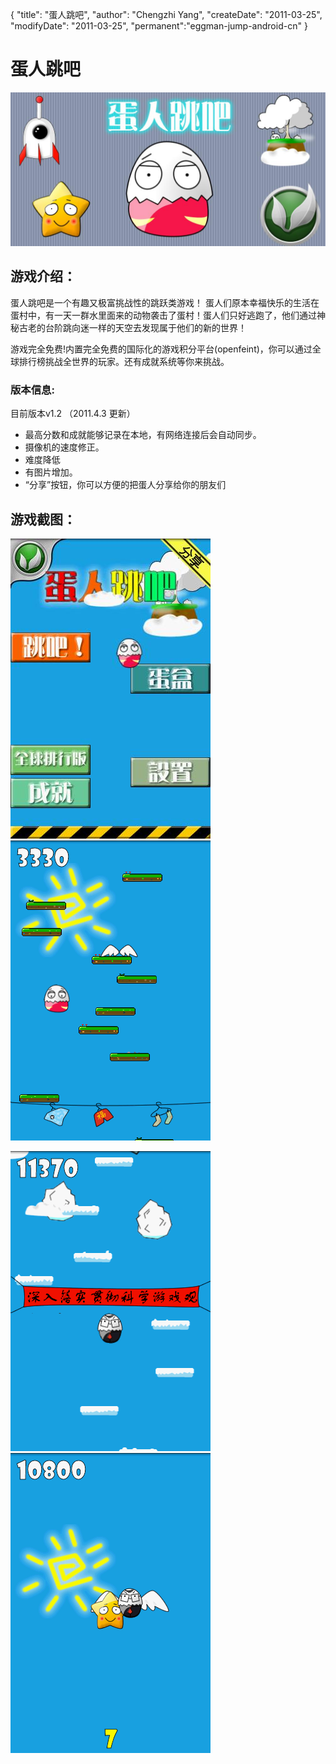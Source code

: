 {
    "title": "蛋人跳吧",
    "author": "Chengzhi Yang",
    "createDate": "2011-03-25",
    "modifyDate": "2011-03-25",
    "permanent":"eggman-jump-android-cn"
}

# 蛋人跳吧

![alt text](../attachment/eggman-jump/1.jpg "Logo Title Text 1")

## 游戏介绍：
蛋人跳吧是一个有趣又极富挑战性的跳跃类游戏！
蛋人们原本幸福快乐的生活在蛋村中，有一天一群水里面来的动物袭击了蛋村！蛋人们只好逃跑了，他们通过神秘古老的台阶跳向迷一样的天空去发现属于他们的新的世界！

游戏完全免费!内置完全免费的国际化的游戏积分平台(openfeint)，你可以通过全球排行榜挑战全世界的玩家。还有成就系统等你来挑战。

### 版本信息:
目前版本v1.2 （2011.4.3 更新）
* 最高分数和成就能够记录在本地，有网络连接后会自动同步。
* 摄像机的速度修正。
* 难度降低
* 有图片增加。
* “分享”按钮，你可以方便的把蛋人分享给你的朋友们

## 游戏截图：
![alt text](../attachment/eggman-jump/2.jpg "Logo Title Text 1")
![alt text](../attachment/eggman-jump/3.png "Logo Title Text 1")

![alt text](../attachment/eggman-jump/4.png "Logo Title Text 1")
![alt text](../attachment/eggman-jump/5.png "Logo Title Text 1")
